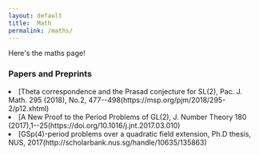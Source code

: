 ```yaml
---
layout: default
title:  Math
permalink: /maths/
---
```


Here's the maths page!

### Papers and Preprints

<li>[Theta correspondence and the Prasad conjecture for SL(2), Pac. J. Math. 295 (2018), No.2, 477--498(https://msp.org/pjm/2018/295-2/p12.xhtml)
<li>[A New Proof to the Period Problems of GL(2), J. Number Theory 180 (2017),1--25(https://doi.org/10.1016/j.jnt.2017.03.010)
<li>[GSp(4)-period problems over a quadratic field extension, Ph.D thesis, NUS, 2017(http://scholarbank.nus.sg/handle/10635/135863)

